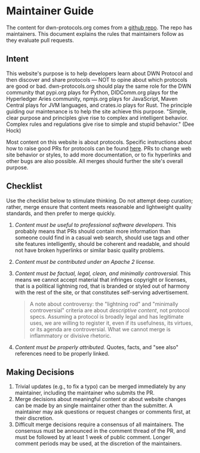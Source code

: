 # Maintainer Guide

The content for dwn-protocols.org comes from a [github
repo](https://github.com/decentralized-identity/dwn-protocols). The repo has
maintainers. This document explains the rules that maintainers follow as they
evaluate pull requests.

## Intent

This website's purpose is to help developers learn about DWN Protocol and then
discover and share protocols &mdash; NOT to opine about which protocols are good
or bad. dwn-protocols.org should play the same role for the DWN community that
pypi.org plays for Python, DIDComm.org plays for the Hyperledger Aries
community, npmjs.org plays for JavaScript, Maven Central plays
for JVM languages, and crates.io plays for Rust. The principle guiding our
maintenance is to help the site achieve this purpose. "Simple, clear purpose and
principles give rise to complex and intelligent behavior. Complex rules and
regulations give rise to simple and stupid behavior." (Dee Hock)

Most content on this website is about protocols. Specific instructions about how
to raise good PRs for protocols can be found [here](pr-guide.md). PRs to change
web site behavior or styles, to add more documentation, or to fix hyperlinks and
other bugs are also possible. All merges should further the site's overall
purpose.

## Checklist

Use the checklist below to stimulate thinking. Do not attempt deep curation;
rather, merge ensure that content meets reasonable and lightweight quality
standards, and then prefer to merge quickly.

1. _Content must be useful to professional software developers_. This probably
   means that PRs should contain more information than someone could find in a
   casual web search, should use tags and other site features intelligently,
   should be coherent and readable, and should not have broken hyperlinks or
   similar basic quality problems.
2. _Content must be contributed under an Apache 2 license._
3. _Content must be factual, legal, clean, and minimally controversial._ This
   means we cannot accept material that infringes copyright or licenses, that is
   a political lightning rod, that is branded or styled out of harmony with the
   rest of the site, or that constitutes self-serving advertisement.

   > A note about controversy: the "lightning rod" and "minimally controversial"
   > criteria are about _descriptive content_, not protocol specs. Assuming a
   > protocol is broadly legal and has legitimate uses, we are willing to
   > register it, even if its usefulness, its virtues, or its agenda are
   > controversial. What we cannot merge is inflammatory or divisive rhetoric.

4. _Content must be properly attributed._ Quotes, facts, and "see also"
   references need to be properly linked.

## Making Decisions

1. Trivial updates (e.g., to fix a typo) can be merged immediately by any
   maintainer, including the maintainer who submits the PR.
2. Merge decisions about meaningful content or about website changes can be made
   by an single maintainer other than the submitter. A maintainer may ask
   questions or request changes or comments first, at their discretion.
3. Difficult merge decisions require a consensus of all maintainers. The
   consensus must be announced in the comment thread of the PR, and must be
   followed by at least 1 week of public comment. Longer comment periods may be
   used, at the discretion of the maintainers.
